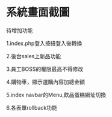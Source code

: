﻿# 系統畫面截圖

待增加功能

1.index.php登入按紐登入後轉換

2.後台sales上新品功能

3.員工BOSS的權限最高不得修改

4.購物車，顯示選購內容加總金額

5.index navbar的Menu,飲品蛋糕網址切換

6.各表單rollback功能